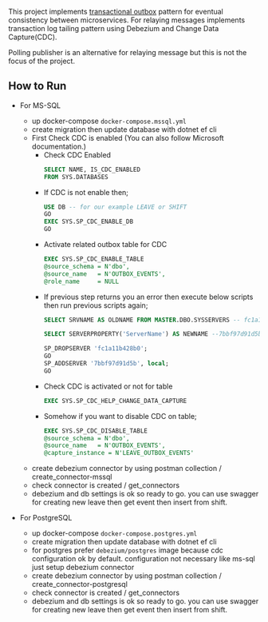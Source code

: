This project implements <a href="https://microservices.io/patterns/data/transactional-outbox.html">transactional outbox</a> pattern for eventual consistency between microservices. For relaying messages implements <a href:="https://microservices.io/patterns/data/transaction-log-tailing.html">transaction log tailing</a> pattern using <a href:="https://debezium.io/">Debezium</a> and Change Data Capture(CDC).

<a href:="https://microservices.io/patterns/data/polling-publisher.html">Polling publisher</a> is an alternative for relaying message but this is not the focus of the project.

## How to Run
* For MS-SQL
  * up docker-compose `docker-compose.mssql.yml`
  * create migration then update database with dotnet ef cli
  * First Check CDC is enabled (You can also follow Microsoft <a href:="https://docs.microsoft.com/en-us/sql/relational-databases/track-changes/enable-and-disable-change-data-capture-sql-server?view=sql-server-ver15">documentation.</a>)
    * Check CDC Enabled
        ````sql 
        SELECT NAME, IS_CDC_ENABLED
        FROM SYS.DATABASES
        ````
    * If CDC is not enable then;
        ````sql
        USE DB -- for our example LEAVE or SHIFT
        GO
        EXEC SYS.SP_CDC_ENABLE_DB
        GO
        ````
    * Activate related outbox table for CDC
        ````sql
        EXEC SYS.SP_CDC_ENABLE_TABLE
        @source_schema = N'dbo',
        @source_name   = N'OUTBOX_EVENTS',
        @role_name     = NULL
        ````
    * If previous step returns you an error then execute below scripts then run previous scripts again;
        ````sql
        SELECT SRVNAME AS OLDNAME FROM MASTER.DBO.SYSSERVERS -- fc1a11b428b0

        SELECT SERVERPROPERTY('ServerName') AS NEWNAME --7bbf97d91d5b

        SP_DROPSERVER 'fc1a11b428b0';  
        GO  
        SP_ADDSERVER '7bbf97d91d5b', local;  
        GO
        ````
    * Check CDC is activated or not for table
        ````sql
        EXEC SYS.SP_CDC_HELP_CHANGE_DATA_CAPTURE
        ````
    * Somehow if you want to disable CDC on table;
        ````sql
        EXEC SYS.SP_CDC_DISABLE_TABLE
        @source_schema = N'dbo',  
        @source_name   = N'OUTBOX_EVENTS',  
        @capture_instance = N'LEAVE_OUTBOX_EVENTS'  
        ````
  * create debezium connector by using postman collection / create_connector-mssql
  * check connector is created / get_connectors
  * debezium and db settings is ok so ready to go. you can use swagger for creating new leave then get event then insert from shift.
  
* For PostgreSQL
  * up docker-compose `docker-compose.postgres.yml`
  * create migration then update database with dotnet ef cli
  * for postgres prefer `debezium/postgres` image because cdc configuration ok by default. configuration not necessary like ms-sql just setup debezium connector
  * create debezium connector by using postman collection / create_connector-postgresql
  * check connector is created / get_connectors
  * debezium and db settings is ok so ready to go. you can use swagger for creating new leave then get event then insert from shift.
  

